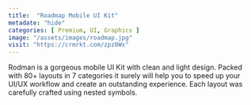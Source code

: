 ```yaml
---
title:  "Roadmap Mobile UI Kit"
metadate: "hide"
categories: [ Premium, UI, Graphics ]
image: "/assets/images/roadmap.jpg"
visit: "https://crmrkt.com/zpz0Wx"
---
```

Rodman is a gorgeous mobile UI Kit with clean and light design. Packed with 80+ layouts in 7 categories it surely will help you to speed up your UI/UX workflow and create an outstanding experience. Each layout was carefully crafted using nested symbols.

